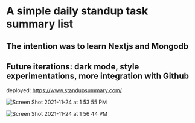 # A simple daily standup task summary list

## The intention was to learn Nextjs and Mongodb

## Future iterations: dark mode, style experimentations, more integration with Github

deployed: https://www.standupsummary.com/

![Screen Shot 2021-11-24 at 1 53 55 PM](https://user-images.githubusercontent.com/52683607/143298780-50a3ef27-6d49-4171-8054-2b48aa27b14a.png)

![Screen Shot 2021-11-24 at 1 56 44 PM](https://user-images.githubusercontent.com/52683607/143298795-f00b0e75-be7d-451a-89d2-1a1a29616eca.png)
